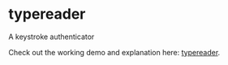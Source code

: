 # typereader

A keystroke authenticator

Check out the working demo and explanation here: [typereader](https://typereader.herokuapp.com/).
